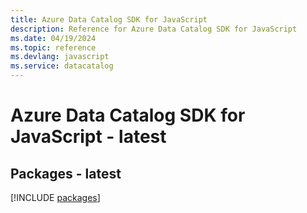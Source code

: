```yaml
---
title: Azure Data Catalog SDK for JavaScript
description: Reference for Azure Data Catalog SDK for JavaScript
ms.date: 04/19/2024
ms.topic: reference
ms.devlang: javascript
ms.service: datacatalog
---
```

# Azure Data Catalog SDK for JavaScript - latest
## Packages - latest
[!INCLUDE [packages](data-catalog-index.md)]